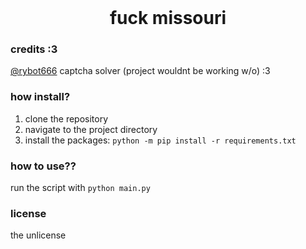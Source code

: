 <br/>
<div align="center">

# fuck missouri
</div>

### credits :3
[@rybot666](https://github.com/rybot666) captcha solver (project wouldnt be working w/o) :3

### how install?
1. clone the repository
2. navigate to the project directory
3. install the packages: `python -m pip install -r requirements.txt`

### how to use??
run the script with `python main.py`

### license
the unlicense